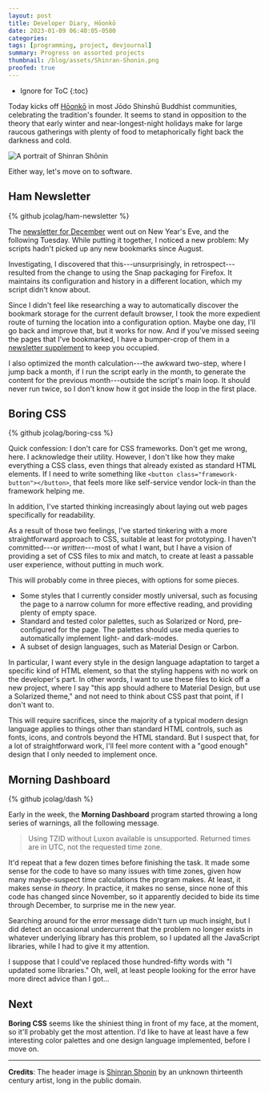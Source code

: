 ```yaml
---
layout: post
title: Developer Diary, Hōonkō
date: 2023-01-09 06:40:05-0500
categories:
tags: [programming, project, devjournal]
summary: Progress on assorted projects
thumbnail: /blog/assets/Shinran-Shonin.png
proofed: true
---
```


* Ignore for ToC
{:toc}

Today kicks off [Hōonkō](https://en.wikipedia.org/wiki/H%C5%8Donk%C5%8D) in most Jōdo Shinshū Buddhist communities, celebrating the tradition's founder.  It seems to stand in opposition to the theory that early winter and near-longest-night holidays make for large raucous gatherings with plenty of food to metaphorically fight back the darkness and cold.

![A portrait of Shinran Shōnin](/blog/assets/Shinran-Shonin.png "I prefer to believe that this shows a fantasy-franchise dwarf, rather than an older Japanese man on his knees...")

Either way, let's move on to software.

## Ham Newsletter

{% github jcolag/ham-newsletter %}

The [newsletter for December](https://www.buymeacoffee.com/jcolag/entropy-arbitrage-newsletter-december-2022) went out on New Year's Eve, and the following Tuesday.  While putting it together, I noticed a new problem:  My scripts hadn't picked up any new bookmarks since August.

Investigating, I discovered that this---unsurprisingly, in retrospect---resulted from the change to using the Snap packaging for Firefox.  It maintains its configuration and history in a different location, which my script didn't know about.

Since I didn't feel like researching a way to automatically discover the bookmark storage for the current default browser, I took the more expedient route of turning the location into a configuration option.  Maybe one day, I'll go back and improve that, but it works for now.  And if you've missed seeing the pages that I've bookmarked, I have a bumper-crop of them in a [newsletter supplement](https://www.buymeacoffee.com/jcolag/newsletter-supplement-2002-august-november) to keep you occupied.

I also optimized the month calculation---the awkward two-step, where I jump back a month, if I run the script early in the month, to generate the content for the previous month---outside the script's main loop.  It should never run twice, so I don't know how it got inside the loop in the first place.

## Boring CSS

{% github jcolag/boring-css %}

Quick confession:  I don't care for CSS frameworks.  Don't get me wrong, here.  I acknowledge their utility.  However, I don't like how they make everything a CSS class, even things that already existed as standard HTML elements.  If I need to write something like `<button class="framework-button"></button>`, that feels more like self-service vendor lock-in than the framework helping me.

In addition, I've started thinking increasingly about laying out web pages specifically for readability.

As a result of those two feelings, I've started tinkering with a more straightforward approach to CSS, suitable at least for prototyping.  I haven't committed---or *written*---most of what I want, but I have a vision of providing a set of CSS files to mix and match, to create at least a passable user experience, without putting in much work.

This will probably come in three pieces, with options for some pieces.

 * Some styles that I currently consider mostly universal, such as focusing the page to a narrow column for more effective reading, and providing plenty of empty space.
 * Standard and tested color palettes, such as Solarized or Nord, pre-configured for the page.  The palettes should use media queries to automatically implement light- and dark-modes.
 * A subset of design languages, such as Material Design or Carbon.

In particular, I want every style in the design language adaptation to target a specific kind of HTML element, so that the styling happens with no work on the developer's part.  In other words, I want to use these files to kick off a new project, where I say "this app should adhere to Material Design, but use a Solarized theme," and not need to think about CSS past that point, if I don't want to.

This will require sacrifices, since the majority of a typical modern design language applies to things other than standard HTML controls, such as fonts, icons, and controls beyond the HTML standard.  But I suspect that, for a lot of straightforward work, I'll feel more content with a "good enough" design that I only needed to implement once.

## Morning Dashboard

{% github jcolag/dash %}

Early in the week, the **Morning Dashboard** program started throwing a long series of warnings, all the following message.

 > Using TZID without Luxon available is unsupported. Returned times are in UTC, not the requested time zone.

It'd repeat that a few dozen times before finishing the task.  It made some sense for the code to have so many issues with time zones, given how many maybe-suspect time calculations the program makes.  At least, it makes sense *in theory*.  In practice, it makes no sense, since none of this code has changed since November, so it apparently decided to bide its time through December, to surprise me in the new year.

Searching around for the error message didn't turn up much insight, but I did detect an occasional undercurrent that the problem no longer exists in whatever underlying library has this problem, so I updated all the JavaScript libraries, while I had to give it my attention.

I suppose that I could've replaced those hundred-fifty words with "I updated some libraries."  Oh, well, at least people looking for the error have more direct advice than I got...

## Next

**Boring CSS** seems like the shiniest thing in front of my face, at the moment, so it'll probably get the most attention.  I'd like to have at least have a few interesting color palettes and one design language implemented, before I move on.

* * *

**Credits**:  The header image is [Shinran Shonin](https://commons.wikimedia.org/wiki/File:Shinran_Shonin.jpg) by an unknown thirteenth century artist, long in the public domain.

